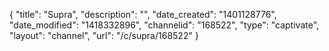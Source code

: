 {
    "title": "Supra",
    "description": "",
    "date_created": "1401128776",
    "date_modified": "1418332896",
    "channelid": "168522",
    "type": "captivate",
    "layout": "channel",
    "url": "\/c\/supra\/168522"
}